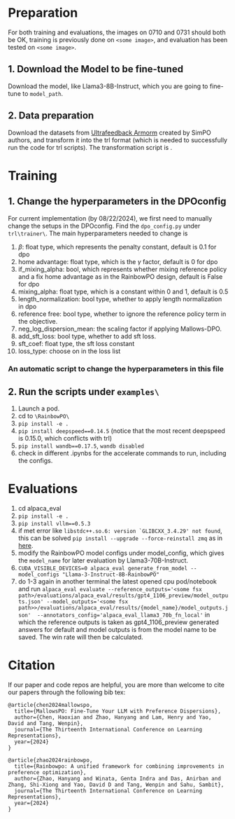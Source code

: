 # Preparation

For both training and evaluations, the images on 0710 and 0731 should both be OK, training is previously done on `<some image>`, and evaluation has been tested on `<some image>`.

## 1. Download the Model to be fine-tuned
Download the model, like Llama3-8B-Instruct, which you are going to fine-tune to `model_path`.

## 2. Data preparation

Download the datasets from [Ultrafeedback Armorm](https://huggingface.co/datasets/princeton-nlp/llama3-ultrafeedback-armorm?row=0) created by SimPO authors,
and transform it into the trl format (which is needed to successfully run the code for trl scripts). The transformation script is .

# Training

## 1. Change the hyperparameters in the DPOconfig
For current implementation (by 08/22/2024), we first need to manually change the setups in the DPOconfig. Find the `dpo_config.py` under `trl\trainer\`. The
main hyperparameters needed to change is 
1. $\beta$: float type, which represents the penalty constant, default is 0.1 for dpo
2. home advantage: float type, which is the $\gamma$ factor, default is 0 for dpo
3. if_mixing_alpha: bool, which represents whether mixing reference policy and a fix home advantage as in the RainbowPO design, default is False for dpo
4. mixing_alpha: float type, which is a constant within 0 and 1, default is 0.5
5. length_normalization: bool type, whether to apply length normalization in dpo
6. reference free: bool type, whether to ignore the reference policy term in the objective.
7. neg_log_dispersion_mean: the scaling factor if applying Mallows-DPO.
8. add_sft_loss: bool type, whether to add sft loss.
9. sft_coef: float type, the sft loss constant
10. loss_type: choose on in the loss list

### An automatic script to change the hyperparameters in this file

## 2. Run the scripts under `examples\`

1. Launch a pod.
2. cd to `\RainbowPO\`
3. `pip install -e .`
4. `pip install deepspeed==0.14.5` (notice that the most recent deepspeed is 0.15.0, which conflicts with trl)
5. `pip install wandb==0.17.5`, `wandb disabled`
6. check in different .ipynbs for the accelerate commands to run, including the configs.

# Evaluations

1. cd alpaca_eval
2. `pip install -e .`
3. `pip install vllm==0.5.3`
4. if met error like ```libstdc++.so.6: version `GLIBCXX_3.4.29' not found```, this can be solved `pip install --upgrade --force-reinstall zmq` as in [here](https://github.com/pybind/pybind11/discussions/3453).
5. modify the RainbowPO model configs under model_config, which gives the `model_name` for later evaluation by Llama3-70B-Instruct.
6. `CUDA_VISIBLE_DEVICES=0 alpaca_eval generate_from_model --model_configs "Llama-3-Instruct-8B-RainbowPO"`
7. do 1-3 again in another terminal the latest opened cpu pod/notebook and run `alpaca_eval evaluate --reference_outputs='<some fsx path>/evaluations/alpaca_eval/results/gpt4_1106_preview/model_outputs.json' --model_outputs='<some fsx path>>/evaluations/alpaca_eval/results/{model_name}/model_outputs.json'  --annotators_config='alpaca_eval_llama3_70b_fn_local'` in which the reference outputs is taken as gpt4_1106_preview generated answers for default and model outputs is from the model name to be saved. The win rate will then be calculated.

# Citation

If our paper and code repos are helpful, you are more than welcome to cite our papers through the following bib tex:

```
@article{chen2024mallowspo,
  title={MallowsPO: Fine-Tune Your LLM with Preference Dispersions},
  author={Chen, Haoxian and Zhao, Hanyang and Lam, Henry and Yao, David and Tang, Wenpin},
  journal={The Thirteenth International Conference on Learning Representations},
  year={2024}
}

@article{zhao2024rainbowpo,
  title={Rainbowpo: A unified framework for combining improvements in preference optimization},
  author={Zhao, Hanyang and Winata, Genta Indra and Das, Anirban and Zhang, Shi-Xiong and Yao, David D and Tang, Wenpin and Sahu, Sambit},
  journal={The Thirteenth International Conference on Learning Representations},
  year={2024}
}
```
